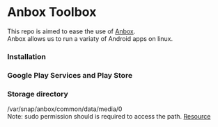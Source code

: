 # Anbox Toolbox
This repo is aimed to ease the use of [Anbox](https://anbox.io).
</br>Anbox allows us to run a variaty of Android apps on linux.

### Installation

### Google Play Services and Play Store

### Storage directory
/var/snap/anbox/common/data/media/0
</br>Note: sudo permission should is required to access the path. [Resource](https://askubuntu.com/questions/995836/where-is-anbox-share-folder-with-ubuntu)
